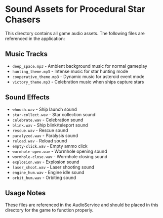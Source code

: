 # Sound Assets for Procedural Star Chasers

This directory contains all game audio assets. The following files are referenced in the application:

## Music Tracks
- `deep_space.mp3` - Ambient background music for normal gameplay
- `hunting_theme.mp3` - Intense music for star hunting mode
- `cooperative_theme.mp3` - Dynamic music for asteroid event mode
- `victory_theme.mp3` - Celebration music when ships capture stars

## Sound Effects
- `whoosh.wav` - Ship launch sound
- `star-collect.wav` - Star collection sound
- `celebrate.wav` - Celebration sound
- `blink.wav` - Ship blink/teleport sound
- `rescue.wav` - Rescue sound
- `paralyzed.wav` - Paralysis sound
- `reload.wav` - Reload sound
- `empty-click.wav` - Empty ammo click
- `wormhole-open.wav` - Wormhole opening sound
- `wormhole-close.wav` - Wormhole closing sound
- `explosion.wav` - Explosion sound
- `laser_shoot.wav` - Laser shooting sound
- `engine_hum.wav` - Engine idle sound
- `orbit_hum.wav` - Orbiting sound

## Usage Notes
These files are referenced in the AudioService and should be placed in this directory for the game to function properly.